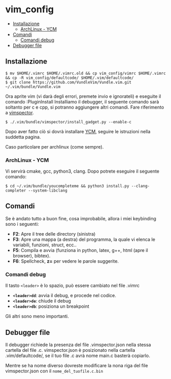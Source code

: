 # vim_config

- [Installazione](#installazione)
    - [ArchLinux - YCM](#archlinux_ycm)
- [Comandi](#comandi)
    - [Comandi debug](#comandi_debug)
- [Debugger file](#debugger_file)

## Installazione

    $ mv $HOME/.vimrc $HOME/.vimrc.old && cp vim_config/vimrc $HOME/.vimrc && cp -R vim_config/defaultcode/ $HOME/.vim/defaultcode/
    $ git clone https://github.com/VundleVim/Vundle.vim.git ~/.vim/bundle/Vundle.vim
 
Ora aprite vim (vi darà degli errori, premete invio e ignorateli) e eseguite il comando :PluginInstall
Installiamo il debugger, il seguente comando sarà soltanto per c e cpp, si potranno aggiungere altri comandi. 
Fare riferimento a [vimspector](https://github.com/puremourning/vimspector#supported-languages).

    $ ./.vim/bundle/vimspector/install_gadget.py --enable-c

Dopo aver fatto ciò si dovrà installare [YCM](https://github.com/ycm-core/YouCompleteMe#linux-64-bit), seguire le istruzioni nella suddetta pagina.

Caso particolare per archlinux (come sempre).
### ArchLinux - YCM

Vi servirà cmake, gcc, python3, clang. Dopo potrete eseguire il seguente comando:

    $ cd ~/.vim/bundle/youcompleteme && python3 install.py --clang-completer --system-libclang


## Comandi

Se è andato tutto a buon fine, cosa improbabile, allora i miei keybinding sono i seguenti:

* **F2**: Apre il tree delle directory (sinistra)
* **F3**: Apre una mappa (a destra) del programma, la quale vi elenca le variabili, funzioni, struct, ecc..
* **F5**: Compila e avvia (funziona in python, latex, g++, html (apre il browser), bibtex).
* **F6**: Spellcheck, **z=** per vedere le parole suggerite.

### Comandi debug
Il tasto `<leader>` è lo spazio, può essere cambiato nel file .vimrc
* **`<leader>dd`**: avvia il debug, e procede nel codice.
* **`<leader>de`**: chiude il debug
* **`<leader>db`**: posiziona un breakpoint

Gli altri sono meno importanti.


## Debugger file
Il debugger richiede la presenza del file .vimspector.json nella stessa cartella del file .c.
vimspector.json è posizionato nella cartella .vim/defaultcode/, se il tuo file .c avrà nome main.c basterà copiarlo.

Mentre se ha nome diverso dovreste modificare la nona riga del file vimspector.json con il ``` nome_del_tuofile.c.bin ```

